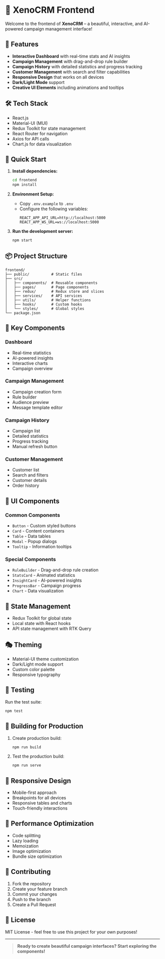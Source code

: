 # 🎨 XenoCRM Frontend

Welcome to the frontend of **XenoCRM** – a beautiful, interactive, and AI-powered campaign management interface!

## 🌟 Features

- **Interactive Dashboard** with real-time stats and AI insights
- **Campaign Management** with drag-and-drop rule builder
- **Campaign History** with detailed statistics and progress tracking
- **Customer Management** with search and filter capabilities
- **Responsive Design** that works on all devices
- **Dark/Light Mode** support
- **Creative UI Elements** including animations and tooltips

## 🛠️ Tech Stack

- React.js
- Material-UI (MUI)
- Redux Toolkit for state management
- React Router for navigation
- Axios for API calls
- Chart.js for data visualization

## 🚦 Quick Start

1. **Install dependencies:**
   ```bash
   cd frontend
   npm install
   ```

2. **Environment Setup:**
   - Copy `.env.example` to `.env`
   - Configure the following variables:
     ```
     REACT_APP_API_URL=http://localhost:5000
     REACT_APP_WS_URL=ws://localhost:5000
     ```

3. **Run the development server:**
   ```bash
   npm start
   ```

## 📦 Project Structure

```
frontend/
├── public/          # Static files
├── src/
│   ├── components/  # Reusable components
│   ├── pages/       # Page components
│   ├── redux/       # Redux store and slices
│   ├── services/    # API services
│   ├── utils/       # Helper functions
│   ├── hooks/       # Custom hooks
│   └── styles/      # Global styles
└── package.json
```

## 🎯 Key Components

### Dashboard
- Real-time statistics
- AI-powered insights
- Interactive charts
- Campaign overview

### Campaign Management
- Campaign creation form
- Rule builder
- Audience preview
- Message template editor

### Campaign History
- Campaign list
- Detailed statistics
- Progress tracking
- Manual refresh button

### Customer Management
- Customer list
- Search and filters
- Customer details
- Order history

## 🎨 UI Components

### Common Components
- `Button` - Custom styled buttons
- `Card` - Content containers
- `Table` - Data tables
- `Modal` - Popup dialogs
- `Tooltip` - Information tooltips

### Special Components
- `RuleBuilder` - Drag-and-drop rule creation
- `StatsCard` - Animated statistics
- `InsightCard` - AI-powered insights
- `ProgressBar` - Campaign progress
- `Chart` - Data visualization

## 🔄 State Management

- Redux Toolkit for global state
- Local state with React hooks
- API state management with RTK Query

## 🎭 Theming

- Material-UI theme customization
- Dark/Light mode support
- Custom color palette
- Responsive typography

## 🧪 Testing

Run the test suite:
```bash
npm test
```

## 🚀 Building for Production

1. Create production build:
   ```bash
   npm run build
   ```

2. Test the production build:
   ```bash
   npm run serve
   ```

## 📱 Responsive Design

- Mobile-first approach
- Breakpoints for all devices
- Responsive tables and charts
- Touch-friendly interactions

## 🎯 Performance Optimization

- Code splitting
- Lazy loading
- Memoization
- Image optimization
- Bundle size optimization

## 🤝 Contributing

1. Fork the repository
2. Create your feature branch
3. Commit your changes
4. Push to the branch
5. Create a Pull Request

## 📝 License

MIT License - feel free to use this project for your own purposes!

---

> **Ready to create beautiful campaign interfaces? Start exploring the components!**
